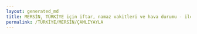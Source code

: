 ```yaml
---
layout: generated_md
title: MERSİN, TÜRKİYE için iftar, namaz vakitleri ve hava durumu - ilçe/eyalet seç
permalink: /TÜRKİYE/MERSİN/ÇAMLIYAYLA
---
```


<script type="text/javascript">
  var country = TÜRKİYE;
  var city = MERSİN;
  var state = ÇAMLIYAYLA;
  var lat = 72;
  var lon = 21;
</script>
